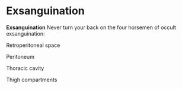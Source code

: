 ---
---
# Exsanguination

**Exsanguination** Never turn your back on the four horsemen of occult
exsanguination:

Retroperitoneal space

Peritoneum

Thoracic cavity

Thigh compartments
